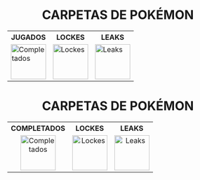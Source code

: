 <div align="center">

# CARPETAS DE POKÉMON

<table>
  <tr>
    <th>JUGADOS</th>
    <th>LOCKES</th>
    <th>LEAKS</th>
  </tr>
  <tr>
    <td>
      <a href="https://github.com/adriigs/Pokemon/tree/main/Completados">
        <img src="https://github.com/user-attachments/assets/82c6cfa4-9852-4114-bc52-11fe205ec892" width="80" alt="Completados" />
      </a>
    </td>
    <td>
      <a href="https://github.com/adriigs/Pokemon/tree/main/Lockes">
        <img src="https://github.com/user-attachments/assets/007ee226-54b8-48d9-8351-de7b7b3ee3ab" width="80" alt="Lockes" />
      </a>
    </td>
    <td>
      <a href="https://github.com/adriigs/Pokemon/tree/main/Leaks">
        <img src="https://github.com/user-attachments/assets/f2176076-3f17-49d6-8b1e-4785c81ee10e" width="80" alt="Leaks" />
      </a>
    </td>
  </tr>
</table>

</div>

<div align="center">

# CARPETAS DE POKÉMON

<table>
  <tr>
    <th>COMPLETADOS</th>
    <th>LOCKES</th>
    <th>LEAKS</th>
  </tr>
  <tr>
    <td style="text-align: center;">
      <a href="https://github.com/adriigs/Pokemon/tree/main/Completados">
        <img src="https://github.com/user-attachments/assets/82c6cfa4-9852-4114-bc52-11fe205ec892" width="80" alt="Completados" />
      </a>
    </td>
    <td style="text-align: center;">
      <a href="https://github.com/adriigs/Pokemon/tree/main/Lockes">
        <img src="https://github.com/user-attachments/assets/007ee226-54b8-48d9-8351-de7b7b3ee3ab" width="80" alt="Lockes" />
      </a>
    </td>
    <td style="text-align: center;">
      <a href="https://github.com/adriigs/Pokemon/tree/main/Leaks">
        <img src="https://github.com/user-attachments/assets/f2176076-3f17-49d6-8b1e-4785c81ee10e" width="80" alt="Leaks" />
      </a>
    </td>
  </tr>
</table>

</div>

